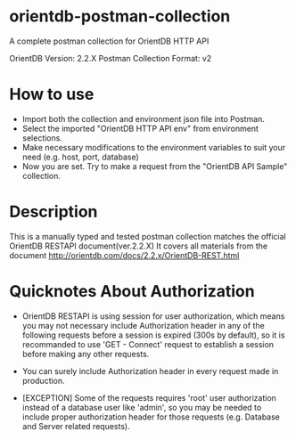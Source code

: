 # orientdb-postman-collection
A complete postman collection for OrientDB HTTP API

OrientDB Version: 2.2.X
Postman Collection Format: v2

# How to use
- Import both the collection and environment json file into Postman.
- Select the imported "OrientDB HTTP API env" from environment selections.
- Make necessary modifications to the environment variables to suit your need (e.g. host, port, database)
- Now you are set. Try to make a request from the "OrientDB API Sample" collection.

# Description
This is a manually typed and tested postman collection matches the official OrientDB RESTAPI document(ver.2.2.X)
It covers all materials from the document
http://orientdb.com/docs/2.2.x/OrientDB-REST.html

# Quicknotes About Authorization
- OrientDB RESTAPI is using session for user authorization, which means you may not necessary include Authorization header in any of the following requests before a session is expired (300s by default), so it is recommanded to use 'GET - Connect' request to establish a session before making any other requests.

- You can surely include Authorization header in every request made in production.

- [EXCEPTION] Some of the requests requires 'root' user authorization instead of a database user like 'admin', so you may be needed to include proper authorization header for those requests (e.g. Database and Server related requests).